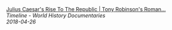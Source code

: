 <!--2024-07-21 00:18:54-->
<div class="yb">
  <a class="nodecor" href="/posts.html?istoriya/julius_caesars_rise_to_the_republic_tony_robinsons_romans_timeline">
    <img class="preview" data-videoid="3duE5TzSWco" src="https://i.ytimg.com/vi/3duE5TzSWco/hqdefault.jpg" align="middle" alt="">
  </a>
  <div class="inlbl text">
    <a class="nodecor" href="/posts.html?istoriya/julius_caesars_rise_to_the_republic_tony_robinsons_romans_timeline">Julius Caesar's Rise To The Republic | Tony Robinson's Roman...</a><br>
    <i class="smaller2">Timeline - World History Documentaries</i><br>
    <i class="smaller3">2018-04-26</i>
  </div>
</div>
